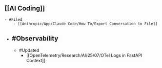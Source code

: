 ## [[AI Coding]]
	- #Filed
		- [[Anthropic/App/Claude Code/How To/Export Conversation to File]]
- ## #Observability
	- #Updated
		- [[OpenTelemetry/Research/AI/25/07/OTel Logs in FastAPI Context]]